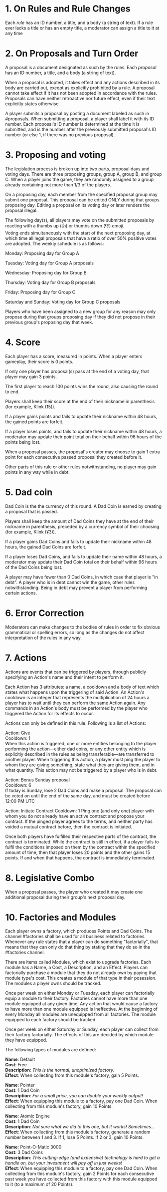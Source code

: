 # 1. On Rules and Rule Changes 

Each *rule* has an ID number, a title, and a body (a string of text). If a rule ever lacks a title or has an empty title, a moderator can assign a title to it at any time

# 2. On Proposals and Turn Order 
A proposal is a document designated as such by the rules. 
Each *proposal* has an ID number, a title, and a body (a string of text).   

When a proposal is adopted, it takes effect and any actions described in its body are carried out, except as explicitly prohibited by a rule. 
A proposal cannot take effect if it has not been adopted in accordance with the rules. 
Proposals can have neither retroactive nor future effect, even if their text explicitly states otherwise.

A player submits a proposal by posting a document labeled as such in #proposals. 
When submitting a proposal, a player shall label it with its ID number. 
Each proposal's ID number is determined at the time it is submitted, and is the number after the previously submitted proposal's ID number (or else 1, if there was no previous proposal).

# 3. Proposing and voting

The legislation process is broken up into two parts, proposal days and voting days. 
There are three proposing groups, group A, group B, and group C.
When a player joins the game, they are randomly assigned to a group already containing not more than 1/3 of the players.

On a proposing day, each member from the specified proposal group may submit one proposal. 
This proposal can be edited ONLY during that groups proposing day. 
Editing a proposal on its voting day or later renders the proposal illegal. 

The following day(s), all players may vote on the submitted proposals by reacting with a thumbs up (👍) or thumbs down (👎) emoji.  
Voting ends simultaneously with the start of the next proposing day, at which time all legal proposals that have a ratio of over 50% positive votes are adopted.
The weekly schedule is as follows:

Monday: Proposing day for Group A

Tuesday: Voting day for Group A proposals

Wednesday: Proposing day for Group B

Thursday: Voting day for Group B proposals

Friday: Proposing day for Group C 

Saturday and Sunday: Voting day for Group C proposals 

Players who have been assigned to a new group for any reason may only propose during that groups proposing day if they did not propose in their previous group's proposing day that week.

# 4.  Score

Each player has a score, measured in points. 
When a player enters gameplay, their score is 0 points. 

If only one player has proposal(s) pass at the end of a voting day, that player may gain 3 points. 

The first player to reach 100 points wins the round, also causing the round to end. 

Players shall keep their score at the end of their nickname in parenthesis (for example, Klink (15)). 

If a player gains points and fails to update their nickname within 48 hours, the gained points are forfeit. 

If a player loses points, and fails to update their nickname within 48 hours, a moderator may update their point total on their behalf within 96 hours of the points being lost. 

When a proposal passes, the proposal's creator may choose to gain 1 extra point for each consecutive passed proposal they created before it.

Other parts of this rule or other rules notwithstanding, no player may gain points in any way while in debt.

# 5. Dad coin
Dad Coin is the the currency of this round. A Dad Coin is earned by creating a proposal that is passed.

Players shall keep the amount of Dad Coins they have at the end of their nickname in parenthesis, preceded by a currency symbol of their choosing (for example, Klink (¥3)).

If a player gains Dad Coins and fails to update their nickname within 48 hours, the gained Dad Coins are forfeit.

If a player loses Dad Coins, and fails to update their name within 48 hours, a moderator may update their Dad Coin total on their behalf within 96 hours of the Dad Coins being lost.

A player may have fewer than 0 Dad Coins, in which case that player is "in debt". A player who is in debt cannot win the game, other rules notwithstanding. Being in debt may prevent a player from performing certain actions.

# 6. Error Correction 

Moderators can make changes to the bodies of rules in order to fix obvious grammatical or spelling errors, so long as the changes do not affect interpretation of the rules in any way.

# 7. Actions

Actions are events that can be triggered by players, through publicly specifying an Action's name and their intent to perform it. 

Each Action has 3 attributes: a name, a cooldown and a body of text which states what happens upon the triggering of said Action. 
An Action's cooldown is an integer that represents the multiplication of 24 hours a player has to wait until they can perform the same Action again. 
Any commands in an Action's body must be performed by the player who triggered the Action for its effects to occur. 

Actions can only be defined in this rule. Following is a list of Actions: 

Action: Give  
Cooldown: 1  
When this action is triggered, one or more entities belonging to the player performing the action—either dad coins, or any other entity which is explicitly described in the rules as being transferable—are transferred to another player.
When triggering this action, a player must ping the player to whom they are giving something, state what they are giving them, and in what quantity.
This action may not be triggered by a player who is in debt. 
 
Action: Bonus Sunday proposal  
Cooldown: 6  
If today is Sunday, lose 2 Dad Coins and make a proposal. The proposal can be voted on until the end of the same day, and must be created before 12:00 PM UTC

Action: Initiate Contract
Cooldown: 1
Ping one (and only one) player with whom you do not already have an active contract and propose your contract. If the pinged player agrees to the terms, and neither party has voided a mutual contract  before, then the contract is initiated.

Once both players have fulfilled their respective parts of the contract, the contract is terminated. While the contract is still in effect, if a player fails to fulfil the conditions imposed on them by the contract within the specified amount of time, then that player loses 20 points and the other gains 15 points. If and when that happens, the contract is immediately terminated.

# 8. Legislative Combo
When a proposal passes, the player who created it may create one additional proposal during their group's next proposal day. 

# 10. Factories and Modules
Each player owns a factory, which produces Points and Dad Coins. The
channel #factories shall be used for all business related to
factories. Whenever any rule states that a player can do something
"factorially", that means that they can only do that thing by stating
that they do so in the #factories channel.

There are items called Modules, which exist to upgrade factories. Each
module has a Name, a Cost, a Description, and an Effect. Players can
factorially purchase a module that they do not already own by paying
that module type's cost. This creates a module of that type in their
posession. The modules a player owns should be tracked.

Once per week on either Monday or Tuesday, each player can factorially
equip a module to their factory. Factories cannot have more than one module
equipped at any given time. Any action that would cause a factory to
have more than one module equipped is ineffective. At the beginning of
every Monday all modules are unequipped from all factories. The module
equipped to each factory should be tracked.

Once per week on either Saturday or Sunday, each player can collect from
their factory factorially. The effects of this are decided by which
module they have equipped.

The following types of modules are defined:

**Name**: Default  
**Cost**: Free  
**Description**: *This is the normal, unoptimized factory.*  
**Effect**: When collecting from this module's factory, gain 5 Points.

**Name**: Pointer  
**Cost**: 1 Dad Coin  
**Description**: *For a small price, you can double your weekly output!*  
**Effect**: When equipping this module to a factory, pay one Dad
Coin. When collecting from this module's factory, gain 10 Points.

**Name**: Atomic Engine  
**Cost**: 1 Dad Coin  
**Description**: *Not sure what we did to this one, but it works!
Sometimes...*  
**Effect**: When collecting from this module's factory, generate a
random number between 1 and 3. If 1, lose 5 Points. If 2 or 3, gain 10
Points.

**Name**: Point-O-Matic 3000  
**Cost**: 3 Dad Coins  
**Description**: *This cutting-edge (and expensive) technology is hard
to get a handle on, but your investment will pay off in just weeks!*  
**Effect**: When equipping this module to a factory, pay one Dad Coin.
When collecting from this module's factory, gain 2 Points for each
consecutive past week you have collected from this factory with this
module equipped to it (to a maximum of 20 Points).
